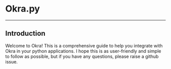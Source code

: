 # Okra.py
---

## Introduction

Welcome to Okra! This is a comprehensive guide to help you integrate with Okra in your python applications. I hope this is as user-friendly and simple to follow as possible, but if you have any questions, please raise a github issue.